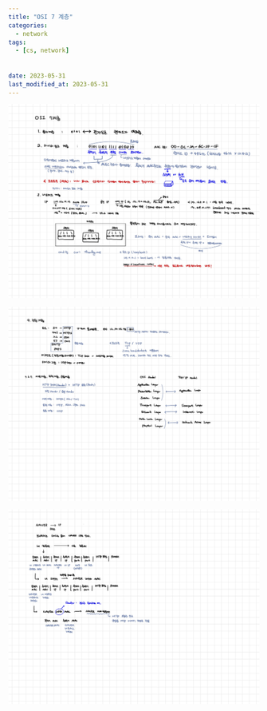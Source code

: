 ```yaml
---
title: "OSI 7 계층"
categories:
  - network
tags:
  - [cs, network]


date: 2023-05-31
last_modified_at: 2023-05-31
---
```


![network1](../../../assets/images/captured/cs/network_1.jpg)

![network2](../../../assets/images/captured/cs/network_2.jpg)

![network3](../../../assets/images/captured/cs/network_3.jpg)
